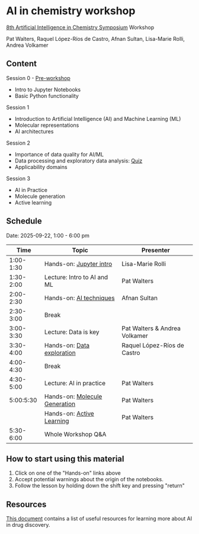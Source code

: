 # AI in chemistry workshop

[8th Artificial Intelligence in Chemistry Symposium](https://www.rscbmcs.org/events/aichem8/) Workshop

Pat Walters, Raquel López-Ríos de Castro, Afnan Sultan, Lisa-Marie Rolli, Andrea Volkamer

## Content

Session 0 - [Pre-workshop](https://github.com/volkamerlab/ai_in_chemistry_workshop_2025/tree/main/Intro_Session)
* Intro to Jupyter Notebooks
* Basic Python functionality 

Session 1
* Introduction to Artificial Intelligence (AI) and Machine Learning (ML)
* Molecular representations
* AI architectures

Session 2
* Importance of data quality for AI/ML
* Data processing and exploratory data analysis: [Quiz](https://www.menti.com/alrb546pj3hm)
* Applicability domains

Session 3
* AI in Practice
* Molecule generation
* Active learning

## Schedule

Date: 2025-09-22, 1:00 - 6:00 pm


| Time      | Topic                           | Presenter                     |
| ----------| ------------------------------- |-------------------------------|
| 1:00-1:30 | Hands-on: [Jupyter intro][0]    | Lisa-Marie Rolli              |
| 1:30-2:00 | Lecture: Intro to AI and ML     | Pat Walters                   |
| 2:00-2:30 | Hands-on: [AI techniques][1]    | Afnan Sultan                  |
| 2:30-3:00 | Break            |                               |
| 3:00-3:30 | Lecture: Data is key            | Pat Walters & Andrea Volkamer |
| 3:30-4:00 | Hands-on: [Data exploration][2] | Raquel López-Ríos de Castro   |
| 4:00-4:30 | Break            |                               |
| 4:30-5:00 | Lecture: AI in practice         | Pat Walters                   |
| 5:00:5:30 | Hands-on: [Molecule Generation][3]   | Pat Walters                   |
|           | Hands-on: [Active Learning][4]   | Pat Walters                   |
| 5:30-6:00 | Whole Workshop Q&A            |                               |

<!-- TODO: Update colab links -->

[0]: https://colab.research.google.com/github/volkamerlab/ai_in_chemistry_workshop_2025/blob/main/Intro_Session/session_0_intro_to_python.ipynb
[1]: https://colab.research.google.com/gist/Afnan-Sultan/111fb1376659d526f8b57ca45dd8581a/session_1.ipynb
[2]: https://colab.research.google.com/github/volkamerlab/ai_in_chemistry_workshop_2025/blob/main/notebooks/2_Data_Exploration.ipynb
[3]: https://colab.research.google.com/github/volkamerlab/ai_in_chemistry_workshop_2025/blob/main/notebooks/3_Molecule_Generation/SMILES_RNN.ipynb
[4]: https://colab.research.google.com/github/volkamerlab/ai_in_chemistry_workshop_2025/blob/main/notebooks/4_Active_Learning/active_regression.ipynb

## How to start using this material

1. Click on one of the "Hands-on" links above
2. Accept potential warnings about the origin of the notebooks.
3. Follow the lesson by holding down the shift key and pressing "return"


## Resources
[This document](https://github.com/volkamerlab/ai_in_chemistry_workshop/blob/main/resources.md) contains a list of useful resources for learning more about AI in drug discovery.
